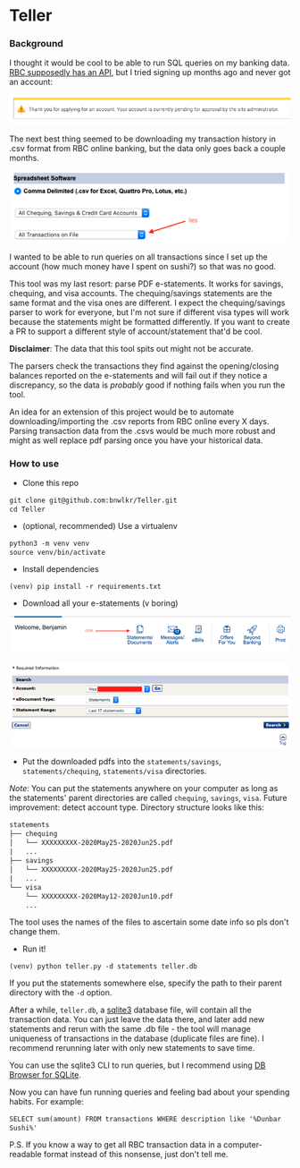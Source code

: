 # Teller

### Background

I thought it would be cool to be able to run SQL queries on my banking data. [RBC supposedly has an API](https://developer.rbc.com/home), 
but I tried signing up months ago and never got an account:

![pEnDing](img/pending.png)

The next best thing seemed to be downloading my transaction history in .csv format from RBC online banking, but the data only goes back a couple months.

![lies](img/lies.png)

I wanted to be able to run queries on all transactions since I set up the account (how much money have I spent on sushi?) so that was no good.

This tool was my last resort: parse PDF e-statements. It works for savings, chequing, and visa
accounts. The chequing/savings statements are the same format and the visa ones are different. I expect the chequing/savings parser to work for everyone,
but I'm not sure if different visa types will work because the statements might be formatted differently.
If you want to create a PR to support a different style of account/statement that'd be cool.

 **Disclaimer**: The data that this tool spits out might not be accurate.
 
The parsers check the transactions they find against the opening/closing balances reported on the e-statements and will fail out if they notice a discrepancy,
so the data is *probably* good if nothing fails when you run the tool.

An idea for an extension of this project would be to automate downloading/importing the .csv reports from RBC online every X days. Parsing transaction data from the .csvs would be much more robust and might as well replace pdf parsing once you have your historical data.

### How to use

- Clone this repo

```
git clone git@github.com:bnwlkr/Teller.git
cd Teller
```

- (optional, recommended) Use a virtualenv

```
python3 -m venv venv
source venv/bin/activate
```

- Install dependencies
```
(venv) pip install -r requirements.txt
```

- Download all your e-statements (v boring)

![account page](img/accounts.png)

![statements page](img/statements.png)

- Put the downloaded pdfs into the `statements/savings`, `statements/chequing`, `statements/visa` directories.
  
*Note*: You can put the statements anywhere on your computer as long as the statements' parent directories are called `chequing`, `savings`, `visa`.
Future improvement: detect account type. Directory structure looks like this:

```
statements
├── chequing
│   └── XXXXXXXXX-2020May25-2020Jun25.pdf
|   ...
├── savings
│   └── XXXXXXXXX-2020May25-2020Jun25.pdf
|   ...
└── visa
    └── XXXXXXXXX-2020May12-2020Jun10.pdf
    ...
```

The tool uses the names of the files to ascertain some date info so pls don't change them.

- Run it!

```
(venv) python teller.py -d statements teller.db
```

If you put the statements somewhere else, specify the path to their parent directory with the `-d` option. 

After a while, `teller.db`, a [sqlite3](https://www.sqlite.org/index.html) database file, will contain all the transaction data. You can just leave the data there, and later add new statements and rerun with the same .db file - the tool will manage uniqueness of transactions in the database (duplicate files are fine). I recommend rerunning later with only new statements to save time.

You can use the sqlite3 CLI to run queries, but I recommend using [DB Browser for SQLite](https://sqlitebrowser.org).

Now you can have fun running queries and feeling bad about your spending habits. For example:

```
SELECT sum(amount) FROM transactions WHERE description like '%Dunbar Sushi%'
```

P.S. If you know a way to get all RBC transaction data in a computer-readable format instead of this nonsense, just don't tell me.


